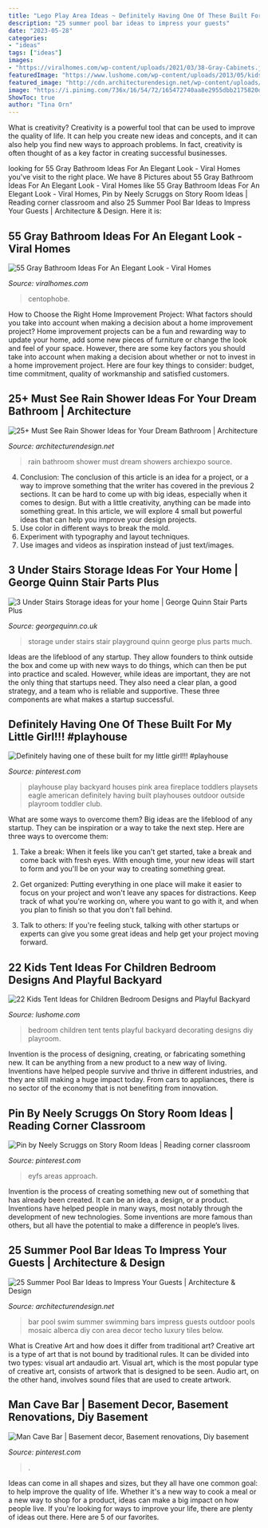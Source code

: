 ```yaml
---
title: "Lego Play Area Ideas ~ Definitely Having One Of These Built For My Little Girl!!! #playhouse"
description: "25 summer pool bar ideas to impress your guests"
date: "2023-05-28"
categories:
- "ideas"
tags: ["ideas"]
images:
- "https://viralhomes.com/wp-content/uploads/2021/03/38-Gray-Cabinets.jpg"
featuredImage: "https://www.lushome.com/wp-content/uploads/2013/05/kids-playroom-ideas-tents-children-bedroom-15.jpg"
featured_image: "http://cdn.architecturendesign.net/wp-content/uploads/2014/09/Summer-Pool-Bar-Ideas-3.jpg"
image: "https://i.pinimg.com/736x/16/54/72/165472740aa8e2955dbb2175820d7a4d.jpg"
ShowToc: true
author: "Tina Orn"
---
```



What is creativity?
Creativity is a powerful tool that can be used to improve the quality of life. It can help you create new ideas and concepts, and it can also help you find new ways to approach problems. In fact, creativity is often thought of as a key factor in creating successful businesses.

	

		
looking for 55 Gray Bathroom Ideas For An Elegant Look - Viral Homes you've visit to the right place. We have 8 Pictures about 55 Gray Bathroom Ideas For An Elegant Look - Viral Homes like 55 Gray Bathroom Ideas For An Elegant Look - Viral Homes, Pin by Neely Scruggs on Story Room Ideas | Reading corner classroom and also 25 Summer Pool Bar Ideas to Impress Your Guests | Architecture &amp; Design. Here it is:
		
    
## 55 Gray Bathroom Ideas For An Elegant Look - Viral Homes

<img loading=lazy src="https://viralhomes.com/wp-content/uploads/2021/03/38-Gray-Cabinets.jpg" onerror="this.onerror=null;this.src='https://tse1.mm.bing.net/th?id=OIP.aAAcnkOvnval0LiiFbWa4wHaLH&amp;pid=15.1';" alt="55 Gray Bathroom Ideas For An Elegant Look - Viral Homes">

_Source: viralhomes.com_

>centophobe. 

	

How to Choose the Right Home Improvement Project: What factors should you take into account when making a decision about a home improvement project?
Home improvement projects can be a fun and rewarding way to update your home, add some new pieces of furniture or change the look and feel of your space. However, there are some key factors you should take into account when making a decision about whether or not to invest in a home improvement project. Here are four key things to consider: budget, time commitment, quality of workmanship and satisfied customers.

    
## 25+ Must See Rain Shower Ideas For Your Dream Bathroom | Architecture

<img loading=lazy src="https://cdn.architecturendesign.net/wp-content/uploads/2015/03/AD-Rain-Showers-Bathroom-Ideas-18.jpg" onerror="this.onerror=null;this.src='https://tse2.mm.bing.net/th?id=OIP.LiW-Yr40z95tp_zgCTqmAAHaLH&amp;pid=15.1';" alt="25+ Must See Rain Shower Ideas for Your Dream Bathroom | Architecture">

_Source: architecturendesign.net_

>rain bathroom shower must dream showers archiexpo source. 

	

4. Conclusion: The conclusion of this article is an idea for a project, or a way to improve something that the writer has covered in the previous 2 sections.
It can be hard to come up with big ideas, especially when it comes to design. But with a little creativity, anything can be made into something great. In this article, we will explore 4 small but powerful ideas that can help you improve your design projects.
1. Use color in different ways to break the mold.
2. Experiment with typography and layout techniques.
3. Use images and videos as inspiration instead of just text/images.

    
## 3 Under Stairs Storage Ideas For Your Home | George Quinn Stair Parts Plus

<img loading=lazy src="http://georgequinn.co.uk/wp-content/uploads/2016/04/Under-stairs-storage-playground-solution-George-Quinn-Stair-Parts-Plus-4.jpg" onerror="this.onerror=null;this.src='https://tse3.mm.bing.net/th?id=OIP.ZAKVy5Jg6hgPpD-_LbmIuAHaJ4&amp;pid=15.1';" alt="3 Under Stairs Storage ideas for your home | George Quinn Stair Parts Plus">

_Source: georgequinn.co.uk_

>storage under stairs stair playground quinn george plus parts much. 

	

Ideas are the lifeblood of any startup. They allow founders to think outside the box and come up with new ways to do things, which can then be put into practice and scaled. However, while ideas are important, they are not the only thing that startups need. They also need a clear plan, a good strategy, and a team who is reliable and supportive. These three components are what makes a startup successful.

    
## Definitely Having One Of These Built For My Little Girl!!! #playhouse

<img loading=lazy src="https://i.pinimg.com/736x/16/54/72/165472740aa8e2955dbb2175820d7a4d.jpg" onerror="this.onerror=null;this.src='https://tse2.mm.bing.net/th?id=OIP.aGziVe19vMPVSOUv8PpDYgHaGN&amp;pid=15.1';" alt="Definitely having one of these built for my little girl!!! #playhouse">

_Source: pinterest.com_

>playhouse play backyard houses pink area fireplace toddlers playsets eagle american definitely having built playhouses outdoor outside playroom toddler club. 

	

What are some ways to overcome them?
Big ideas are the lifeblood of any startup. They can be inspiration or a way to take the next step. Here are three ways to overcome them:
1) Take a break: When it feels like you can't get started, take a break and come back with fresh eyes. With enough time, your new ideas will start to form and you'll be on your way to creating something great.

2) Get organized: Putting everything in one place will make it easier to focus on your project and won't leave any spaces for distractions. Keep track of what you're working on, where you want to go with it, and when you plan to finish so that you don't fall behind.

3) Talk to others: If you're feeling stuck, talking with other startups or experts can give you some great ideas and help get your project moving forward.

    
## 22 Kids Tent Ideas For Children Bedroom Designs And Playful Backyard

<img loading=lazy src="https://www.lushome.com/wp-content/uploads/2013/05/kids-playroom-ideas-tents-children-bedroom-15.jpg" onerror="this.onerror=null;this.src='https://tse4.mm.bing.net/th?id=OIP.MXKBAyICRK9-6IDrs4RTFAHaE8&amp;pid=15.1';" alt="22 Kids Tent Ideas for Children Bedroom Designs and Playful Backyard">

_Source: lushome.com_

>bedroom children tent tents playful backyard decorating designs diy playroom. 

	

Invention is the process of designing, creating, or fabricating something new. It can be anything from a new product to a new way of living. Inventions have helped people survive and thrive in different industries, and they are still making a huge impact today. From cars to appliances, there is no sector of the economy that is not benefiting from innovation.

    
## Pin By Neely Scruggs On Story Room Ideas | Reading Corner Classroom

<img loading=lazy src="https://i.pinimg.com/736x/fd/5b/b0/fd5bb0ace8b9e80435ba66f4e0a13a4e.jpg" onerror="this.onerror=null;this.src='https://tse3.mm.bing.net/th?id=OIP.8iC1XQIUisXsRecDkxWmCAHaJ3&amp;pid=15.1';" alt="Pin by Neely Scruggs on Story Room Ideas | Reading corner classroom">

_Source: pinterest.com_

>eyfs areas approach. 

	

Invention is the process of creating something new out of something that has already been created. It can be an idea, a design, or a product. Inventions have helped people in many ways, most notably through the development of new technologies. Some inventions are more famous than others, but all have the potential to make a difference in people’s lives.

    
## 25 Summer Pool Bar Ideas To Impress Your Guests | Architecture &amp; Design

<img loading=lazy src="http://cdn.architecturendesign.net/wp-content/uploads/2014/09/Summer-Pool-Bar-Ideas-3.jpg" onerror="this.onerror=null;this.src='https://tse2.mm.bing.net/th?id=OIP.r22WxhA3ieVWTJUrA-dJaAHaLH&amp;pid=15.1';" alt="25 Summer Pool Bar Ideas to Impress Your Guests | Architecture &amp; Design">

_Source: architecturendesign.net_

>bar pool swim summer swimming bars impress guests outdoor pools mosaic alberca diy con area decor techo luxury tiles below. 

	

What is Creative Art and how does it differ from traditional art?
Creative art is a type of art that is not bound by traditional rules. It can be divided into two types: visual art andaudio art. Visual art, which is the most popular type of creative art, consists of artwork that is designed to be seen. Audio art, on the other hand, involves sound files that are used to create artwork.

    
## Man Cave Bar | Basement Decor, Basement Renovations, Diy Basement

<img loading=lazy src="https://i.pinimg.com/736x/03/b5/a6/03b5a6dff25fab39dbd78b6fc8e98109.jpg" onerror="this.onerror=null;this.src='https://tse4.mm.bing.net/th?id=OIP.iR3uWZH-wVBIAP9p-odk9gHaJ3&amp;pid=15.1';" alt="Man Cave Bar | Basement decor, Basement renovations, Diy basement">

_Source: pinterest.com_

>. 

	

Ideas can come in all shapes and sizes, but they all have one common goal: to help improve the quality of life. Whether it's a new way to cook a meal or a new way to shop for a product, ideas can make a big impact on how people live. If you're looking for ways to improve your life, there are plenty of ideas out there. Here are 5 of our favorites.

